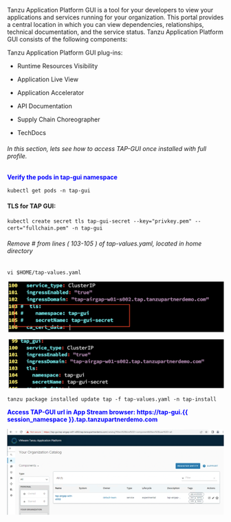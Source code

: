 Tanzu Application Platform GUI is a tool for your developers to view your applications and services running for your organization. This portal provides a central location in which you can view dependencies, relationships, technical documentation, and the service status.
Tanzu Application Platform GUI consists of the following components:

Tanzu Application Platform GUI plug-ins:

   - Runtime Resources Visibility
  
   - Application Live View
  
   - Application Accelerator
  
   - API Documentation
  
   - Supply Chain Choreographer

   - TechDocs

###### In this section, lets see how to access TAP-GUI once installed with full profile. 

<p style="color:blue"><strong> Verify the pods in tap-gui namespace </strong></p>

```execute
kubectl get pods -n tap-gui
```

#### TLS for TAP GUI: 

```execute
kubectl create secret tls tap-gui-secret --key="privkey.pem" --cert="fullchain.pem" -n tap-gui
```

###### Remove # from lines ( 103-105 ) of tap-values.yaml, located in home directory 

```execute
vi $HOME/tap-values.yaml
```

![TAP GUI](images/tapgui-20.png)

![TAP GUI](images/tapgui-21.png)


```execute
tanzu package installed update tap -f tap-values.yaml -n tap-install
```

<p style="color:blue"><strong> Access TAP-GUI url in App Stream browser: https://tap-gui.{{ session_namespace }}.tap.tanzupartnerdemo.com </strong></p>

![TAP GUI](images/tapgui-23.png)
